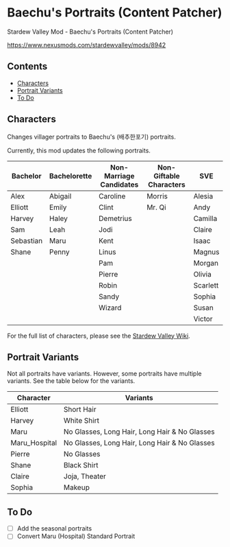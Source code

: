 # Baechu's Portraits (Content Patcher) <!-- omit in toc -->

Stardew Valley Mod - Baechu's Portraits (Content Patcher)

https://www.nexusmods.com/stardewvalley/mods/8942

## Contents <!-- omit in toc -->

- [Characters](#characters)
- [Portrait Variants](#portrait-variants)
- [To Do](#to-do)

## Characters

Changes villager portraits to Baechu's (배추한포기) portraits.

Currently, this mod updates the following portraits.

| Bachelor  | Bachelorette | Non-Marriage Candidates | Non-Giftable Characters | SVE      |
| --------- | ------------ | ----------------------- | ----------------------- | -------- |
| Alex      | Abigail      | Caroline                | Morris                  | Alesia   |
| Elliott   | Emily        | Clint                   | Mr. Qi                  | Andy     |
| Harvey    | Haley        | Demetrius               |                         | Camilla  |
| Sam       | Leah         | Jodi                    |                         | Claire   |
| Sebastian | Maru         | Kent                    |                         | Isaac    |
| Shane     | Penny        | Linus                   |                         | Magnus   |
|           |              | Pam                     |                         | Morgan   |
|           |              | Pierre                  |                         | Olivia   |
|           |              | Robin                   |                         | Scarlett |
|           |              | Sandy                   |                         | Sophia   |
|           |              | Wizard                  |                         | Susan    |
|           |              |                         |                         | Victor   |

For the full list of characters, please see the [Stardew Valley Wiki](https://stardewvalleywiki.com/Villagers).

## Portrait Variants

Not all portraits have variants. However, some portraits have multiple variants. See the table below for the variants.

| Character     | Variants                                      |
| ------------- | --------------------------------------------- |
| Elliott       | Short Hair                                    |
| Harvey        | White Shirt                                   |
| Maru          | No Glasses, Long Hair, Long Hair & No Glasses |
| Maru_Hospital | No Glasses, Long Hair, Long Hair & No Glasses |
| Pierre        | No Glasses                                    |
| Shane         | Black Shirt                                   |
| Claire        | Joja, Theater                                 |
| Sophia        | Makeup                                        |

## To Do

-   [ ] Add the seasonal portraits
-   [ ] Convert Maru (Hospital) Standard Portrait
